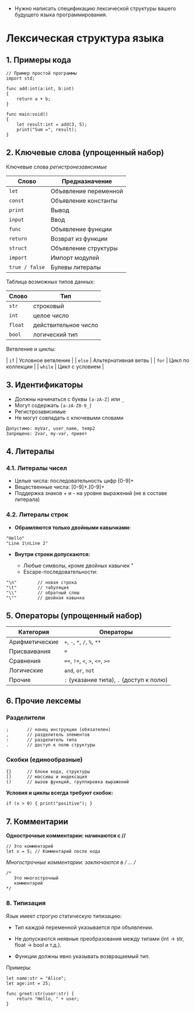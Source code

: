 * Нужно написать спецификацию лексической структуры вашего будущего языка программирования.


# Лексическая структура языка 

## 1. Примеры кода

```
// Пример простой программы
import std;

func add:int(a:int, b:int) 
{
    return a + b;
}

func main:void() 
{
    let result:int = add(3, 5);
    print("Sum =", result);
}

```

## 2. Ключевые слова (упрощенный набор)

 Ключевые слова *регистронезависимые*

| Слово          | Предназначение        |
| -------------- | --------------------- |
| `let`          | Объявление переменной |
| `const`        | Объявление константы  |
| `print`        | Вывод                 |
| `input`        | Ввод                  |
| `func`         | Объявление функции    |
| `return`       | Возврат из функции    |
| `struct`       | Объявление структуры  |
| `import`       | Импорт модулей        |
| `true / false` | Булевы литералы       |

Таблица возможных типов данных:

| Слово   | Тип                  |
| ------- | -------------------- |
| `str`   | строковый            |
| `int`   | целое число          |
| `float` | действительное число |
| `bool`  | логический тип       |


 Ветвление и циклы:

| `if`     | Условное ветвление    |
| `else`   | Альтернативная ветвь  |
| `for`    | Цикл по коллекции     |
| `while`  | Цикл с условием       |

## 3. Идентификаторы

- Должны начинаться с буквы `[a-zA-Z]` или `_`
- Могут содержать `[a-zA-Z0-9_]`
- Регистрозависимые
- Не могут совпадать с ключевыми словами

```
Допустимо: myVar, user_name, temp2
Запрещено: 2var, my-var, привет
```

## 4. Литералы

### 4.1. Литералы чисел

* Целые числа: последовательность цифр [0-9]+
* Вещественные числа: [0-9]+\.[0-9]+
* Поддержка знаков + и - на уровне выражений (не в составе литерала)

### 4.2. Литералы строк

* **Обрамляются только двойными кавычками:**
  
```
"Hello"
"Line 1\nLine 2"
```
* **Внутри строки допускаются:**

    * Любые символы, кроме двойных кавычек "
    * Escape-последовательности:
  
```
"\n"        // новая строка
"\t"        // табуляция
"\\"        // обратный слеш
"\""        // двойная кавычка
```

## 5. Операторы (упрощенный набор)

| Категория      | Операторы                                |
| -------------- | ---------------------------------------- |
| Арифметические | `+`, `-`, `*`, `/`, `%`, `**`            |
| Присваивания   | `=`                                      |
| Сравнения      | `==`, `!=`, `<`, `>`, `<=`, `>=`         |
| Логические     | `and`, `or`, `not`                       |
| Прочие         | `:` (указание типа), `.` (доступ к полю) |


## 6. Прочие лексемы

### Разделители
```
;       // конец инструкции (обязателен)
,       // разделитель элементов
:       // разделитель типа
.       // доступ к полю структуры
```

### Скобки (единообразные)
```
{}      // блоки кода, структуры
[]      // массивы и индексация
()      // вызов функций, группировка выражений
```
**Условия и циклы всегда требуют скобок:**

```
if (x > 0) { print("positive"); }
```

## 7. Комментарии

**Однострочные комментарии: начинаются с  //**
```
// Это комментарий
let x = 5; // Комментарий после кода
```
**Многострочные комментарии: заключаются в /* ... */**

```
/*
   Это многострочный
   комментарий
*/
```

### 8. Типизация

Язык имеет строгую статическую типизацию:

* Тип каждой переменной указывается при объявлении.

* Не допускаются неявные преобразования между типами (int → str, float → bool и т.д.).

* Функции должны явно указывать возвращаемый тип.

Примеры:

```
let name:str = "Alice";
let age:int = 25;

func greet:str(user:str) {
    return "Hello, " + user;
}

```

